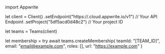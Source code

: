 import Appwrite

let client = Client()
    .setEndpoint("https://<REGION>.cloud.appwrite.io/v1") // Your API Endpoint
    .setProject("5df5acd0d48c2") // Your project ID

let teams = Teams(client)

let membership = try await teams.createMembership(
    teamId: "[TEAM_ID]",
    email: "email@example.com",
    roles: [],
    url: "https://example.com"
)

